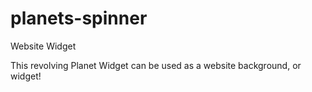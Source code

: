 # planets-spinner
Website Widget


This revolving Planet Widget can be used as a website background, or widget!
